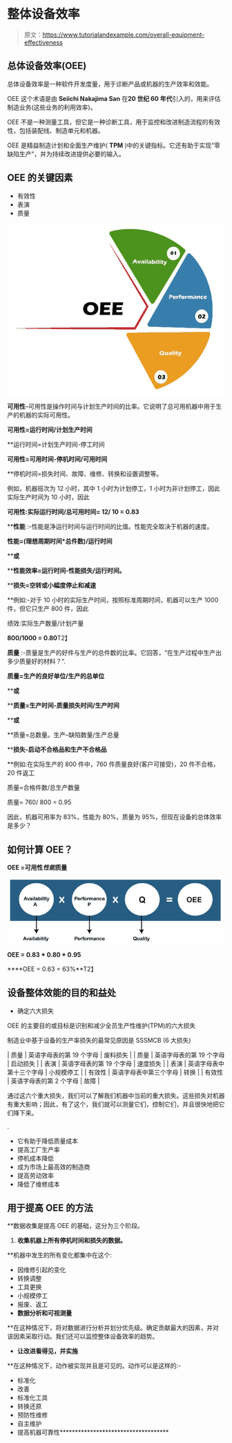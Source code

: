 # 整体设备效率

> 原文：<https://www.tutorialandexample.com/overall-equipment-effectiveness>

## 总体设备效率(OEE)

总体设备效率是一种软件开发度量，用于诊断产品或机器的生产效率和效能。

OEE 这个术语是由 **Seiichi Nakajima San** 在**20 世纪 60 年代**引入的，用来评估制造业务(这些业务的利用效率)。

OEE 不是一种测量工具，但它是一种诊断工具，用于监控和改进制造流程的有效性，包括装配线、制造单元和机器。

OEE 是精益制造计划和全面生产维护( **TPM** )中的关键指标。它还有助于实现“零缺陷生产”，并为持续改进提供必要的输入。

## **OEE 的关键因素**

*   有效性
*   表演
*   质量

![Overall Equipment effectiveness](img/d74663a187cb9fc197a6b8601431f96d.png)

**可用性**–可用性是操作时间与计划生产时间的比率。它说明了总可用机器中用于生产的机器的实际可用性。

**可用性=运行时间/计划生产时间**

 **运行时间=计划生产时间-停工时间

**可用性=可用时间-停机时间/可用时间**

 **停机时间=损失时间、故障、维修、转换和设置调整等。

例如，机器班次为 12 小时，其中 1 小时为计划停工，1 小时为非计划停工，因此实际生产时间为 10 小时，因此

**可用性:实际运行时间/总可用时间= 12/ 10 = 0.83**

 ****性能** :-性能是净运行时间与运行时间的比值。性能完全取决于机器的速度。

**性能=(理想周期时间*总件数)/运行时间**

 ****或**

 ****性能效率=运行时间-性能损失/运行时间。**

 ****损失=空转或小幅度停止和减速**

 **例如:-对于 10 小时的实际生产时间，按照标准周期时间，机器可以生产 1000 件，但它只生产 800 件，因此

绩效:实际生产数量/计划产量

**800/1000 = 0.80**T2】

**质量** :-质量是生产的好件与生产的总件数的比率。它回答，“在生产过程中生产出多少质量好的材料？”.

**质量=生产的良好单位/生产的总单位**

 ****或**

 ****质量=生产时间-质量损失时间/生产时间**

 ****或**

 **质量=总数量。生产–缺陷数量/生产总量

 ****损失-启动不合格品和生产不合格品**

 **例如:在实际生产的 800 件中，760 件质量良好(客户可接受)，20 件不合格，20 件返工

质量=合格件数/总生产数量

质量= 760/ 800 = 0.95

因此，机器可用率为 83%，性能为 80%，质量为 95%，但现在设备的总体效率是多少？

## **如何计算 OEE？**

**OEE =可用性*性能*质量**

![Overall Equipment effectiveness](img/1016298a22efc3d380175a441924a289.png)

**OEE = 0.83 * 0.80 * 0.95**

 ****OEE = 0.63 = 63%**T2】

## **设备整体效能的目的和益处**

*   确定六大损失

OEE 的主要目的或目标是识别和减少全员生产性维护(TPM)的六大损失

制造业中基于设备的生产率损失的最常见原因是 SSSMCB (6 大损失)



| 质量 | 英语字母表的第 19 个字母 | 废料损失 |
| 质量 | 英语字母表的第 19 个字母 | 启动损失 |
| 表演 | 英语字母表的第 19 个字母 | 速度损失 |
| 表演 | 英语字母表中第十三个字母 | 小规模停工 |
| 有效性 | 英语字母表中第三个字母 | 转换 |
| 有效性 | 英语字母表的第 2 个字母 | 故障 |



通过这六个重大损失，我们可以了解我们机器中当前的重大损失。这些损失对机器有重大影响；因此，有了这个，我们就可以测量它们，控制它们，并且很快地把它们降下来。

.

*   它有助于降低质量成本
*   提高工厂生产率
*   停机成本降低
*   成为市场上最高效的制造商
*   提高劳动效率
*   降低了维修成本

## **用于提高 OEE 的方法**

 **数据收集是提高 OEE 的基础，这分为三个阶段。

1.  **收集机器上所有停机时间和损失的数据。**

 **机器中发生的所有变化都集中在这个:

*   因维修引起的变化
*   转换调整
*   工具更换
*   小规模停工
*   报废、返工
*   **数据分析和可视测量**

 **在这种情况下，将对数据进行分析并划分优先级。确定贡献最大的因素，并对该因素采取行动。我们还可以监控整体设备效率的趋势。

*   **让改进看得见，并实施**

 **在这种情况下，动作被实现并且是可见的。动作可以是这样的:-

*   标准化
*   改善
*   标准化工具
*   转换还原
*   预防性维修
*   自主维护
*   提高机器可靠性************************************